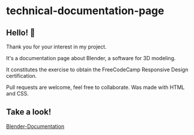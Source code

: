 # technical-documentation-page

## Hello! 👋

Thank you for your interest in my project.

It's a documentation page about Blender, a software for 3D modeling.

It constitutes the exercise to obtain the FreeCodeCamp Responsive Design certification.

Pull requests are welcome, feel free to collaborate. Was made with HTML and CSS.

## Take a look!

[Blender-Documentation](https://technical-documentation-page-rho.vercel.app/)
